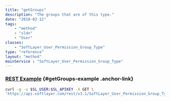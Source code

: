```yaml
---
title: "getGroups"
description: "The groups that are of this type."
date: "2018-02-12"
tags:
    - "method"
    - "sldn"
    - "User"
classes:
    - "SoftLayer_User_Permission_Group_Type"
type: "reference"
layout: "method"
mainService : "SoftLayer_User_Permission_Group_Type"
---
```


### [REST Example](#getGroups-example) <a href="/article/rest/"><i class="fas fa-question"></i></a> {#getGroups-example .anchor-link} 
```bash
curl -g -u $SL_USER:$SL_APIKEY -X GET \
'https://api.softlayer.com/rest/v3.1/SoftLayer_User_Permission_Group_Type/{SoftLayer_User_Permission_Group_TypeID}/getGroups'
```
